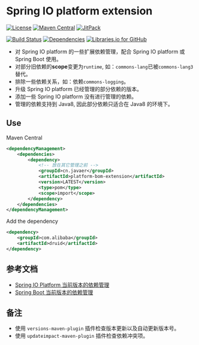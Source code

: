 Spring IO platform extension
============================

[![License](https://img.shields.io/badge/License-Apache%202.0-blue.svg)](https://opensource.org/licenses/Apache-2.0)
[![Maven Central](https://maven-badges.herokuapp.com/maven-central/cn.javaer/platform-bom-extension/badge.svg)](https://maven-badges.herokuapp.com/maven-central/cn.javaer/platform-bom-extension)
[![JitPack](https://jitpack.io/v/cn-src/platform-bom-extension.svg)](https://jitpack.io/#cn-src/platform-bom-extension)

[![Build Status](https://travis-ci.org/cn-src/platform-bom-extension.svg?branch=master)](https://travis-ci.org/cn-src/platform-bom-extension)
[![Dependencies](https://app.updateimpact.com/badge/929976285940289536/demo.svg?config=test)](https://app.updateimpact.com/latest/929976285940289536/demo)
[![Libraries.io for GitHub](https://img.shields.io/librariesio/github/cn-src/platform-bom-extension.svg)](https://libraries.io/github/cn-src/platform-bom-extension)

* 对 Spring IO platform 的一些扩展依赖管理，配合 Spring IO platform 或 Spring Boot 使用。
* 对部分旧依赖的**scope**变更为`runtime`, 如：`commons-lang`已被`commons-lang3`替代。
* 排除一些依赖关系，如：依赖`commons-logging`。
* 升级 Spring IO platform 已经管理的部分依赖的版本。
* 添加一些 Spring IO platform 没有进行管理的依赖。
* 管理的依赖支持到 Java8, 因此部分依赖只适合在 Java8 的环境下。

## Use
Maven Central
```xml
<dependencyManagement>
    <dependencies>
        <dependency>
            <!-- 放在其它管理之前 -->
            <groupId>cn.javaer</groupId>
            <artifactId>platform-bom-extension</artifactId>
            <version>LATEST</version>
            <type>pom</type>
            <scope>import</scope>
        </dependency>
    </dependencies>
</dependencyManagement>
```

Add the dependency
```xml
<dependency>
    <groupId>com.alibaba</groupId>
    <artifactId>druid</artifactId>
</dependency>
```

## 参考文档

* [Spring IO Platform 当前版本的依赖管理](https://docs.spring.io/platform/docs/current/reference/htmlsingle/#appendix-dependency-versions)
* [Spring Boot 当前版本的依赖管理](https://docs.spring.io/spring-boot/docs/current/reference/htmlsingle/#appendix-dependency-versions#appendix-dependency-versions)

## 备注

* 使用 `versions-maven-plugin` 插件检查版本更新以及自动更新版本号。
* 使用 `updateimpact-maven-plugin` 插件检查依赖冲突项。